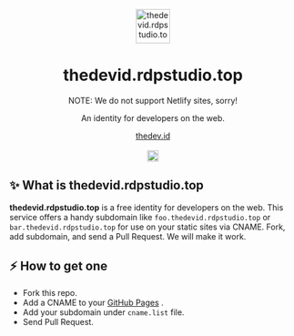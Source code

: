 <p align="center">
  <a href="https://thedevid.rdpstudio.top">
    <img src="https://cdn.statically.io/avatar/shape=circle/t" alt="thedevid.rdpstudio.top" height="60"/>
  </a>
</p>

<h1 align="center">thedevid.rdpstudio.top</h1>

<p align="center">NOTE: We do not support Netlify sites, sorry!</p>
<p align="center">An identity for developers on the web.</p>

<p align="center">
  <a href="thedevid.rdpstudio.top">thedev.id</a>
  <br /><br />
	<a href="https://github.com/rdp-studio/thedevid.rdpstudio.top/contributors">
    <img src="https://img.shields.io/github/contributors/rdp-studio/thedevid.rdpstudio.top?color=brightgreen" alt="Contributors" height="20"/>
  </a>
</p>

## :sparkles: What is thedevid.rdpstudio.top

**thedevid.rdpstudio.top** is a free identity for developers on the web. This service offers a handy subdomain like `foo.thedevid.rdpstudio.top` or `bar.thedevid.rdpstudio.top` for use on your static sites via CNAME. Fork, add subdomain, and send a Pull Request. We will make it work.

## :zap: How to get one

- Fork this repo.
- Add a CNAME to your [GitHub Pages](https://pages.github.com) .
- Add your subdomain under `cname.list` file.
- Send Pull Request.
